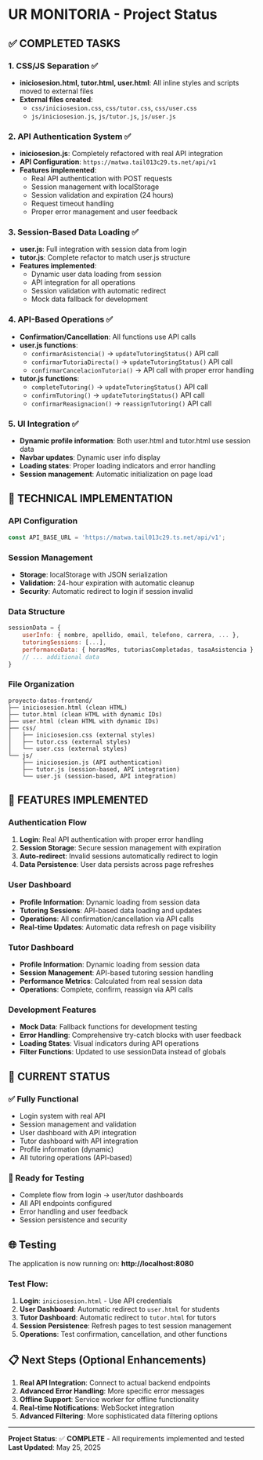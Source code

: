 # UR MONITORIA - Project Status

## ✅ COMPLETED TASKS

### 1. CSS/JS Separation ✅
- **iniciosesion.html, tutor.html, user.html**: All inline styles and scripts moved to external files
- **External files created**: 
  - `css/iniciosesion.css`, `css/tutor.css`, `css/user.css`
  - `js/iniciosesion.js`, `js/tutor.js`, `js/user.js`

### 2. API Authentication System ✅
- **iniciosesion.js**: Completely refactored with real API integration
- **API Configuration**: `https://matwa.tail013c29.ts.net/api/v1`
- **Features implemented**:
  - Real API authentication with POST requests
  - Session management with localStorage
  - Session validation and expiration (24 hours)
  - Request timeout handling
  - Proper error management and user feedback

### 3. Session-Based Data Loading ✅
- **user.js**: Full integration with session data from login
- **tutor.js**: Complete refactor to match user.js structure
- **Features implemented**:
  - Dynamic user data loading from session
  - API integration for all operations
  - Session validation with automatic redirect
  - Mock data fallback for development

### 4. API-Based Operations ✅
- **Confirmation/Cancellation**: All functions use API calls
- **user.js functions**:
  - `confirmarAsistencia()` → `updateTutoringStatus()` API call
  - `confirmarTutoriaDirecta()` → `updateTutoringStatus()` API call  
  - `confirmarCancelacionTutoria()` → API call with proper error handling
- **tutor.js functions**:
  - `completeTutoring()` → `updateTutoringStatus()` API call
  - `confirmTutoring()` → `updateTutoringStatus()` API call
  - `confirmarReasignacion()` → `reassignTutoring()` API call

### 5. UI Integration ✅
- **Dynamic profile information**: Both user.html and tutor.html use session data
- **Navbar updates**: Dynamic user info display
- **Loading states**: Proper loading indicators and error handling
- **Session management**: Automatic initialization on page load

## 🔧 TECHNICAL IMPLEMENTATION

### API Configuration
```javascript
const API_BASE_URL = 'https://matwa.tail013c29.ts.net/api/v1';
```

### Session Management
- **Storage**: localStorage with JSON serialization
- **Validation**: 24-hour expiration with automatic cleanup
- **Security**: Automatic redirect to login if session invalid

### Data Structure
```javascript
sessionData = {
    userInfo: { nombre, apellido, email, telefono, carrera, ... },
    tutoringSessions: [...],
    performanceData: { horasMes, tutoriasCompletadas, tasaAsistencia },
    // ... additional data
}
```

### File Organization
```
proyecto-datos-frontend/
├── iniciosesion.html (clean HTML)
├── tutor.html (clean HTML with dynamic IDs)
├── user.html (clean HTML with dynamic IDs)
├── css/
│   ├── iniciosesion.css (external styles)
│   ├── tutor.css (external styles)
│   └── user.css (external styles)
└── js/
    ├── iniciosesion.js (API authentication)
    ├── tutor.js (session-based, API integration)
    └── user.js (session-based, API integration)
```

## 🚀 FEATURES IMPLEMENTED

### Authentication Flow
1. **Login**: Real API authentication with proper error handling
2. **Session Storage**: Secure session management with expiration
3. **Auto-redirect**: Invalid sessions automatically redirect to login
4. **Data Persistence**: User data persists across page refreshes

### User Dashboard
- **Profile Information**: Dynamic loading from session data
- **Tutoring Sessions**: API-based data loading and updates
- **Operations**: All confirmation/cancellation via API calls
- **Real-time Updates**: Automatic data refresh on page visibility

### Tutor Dashboard  
- **Profile Information**: Dynamic loading from session data
- **Session Management**: API-based tutoring session handling
- **Performance Metrics**: Calculated from real session data
- **Operations**: Complete, confirm, reassign via API calls

### Development Features
- **Mock Data**: Fallback functions for development testing
- **Error Handling**: Comprehensive try-catch blocks with user feedback
- **Loading States**: Visual indicators during API operations
- **Filter Functions**: Updated to use sessionData instead of globals

## 🎯 CURRENT STATUS

### ✅ Fully Functional
- Login system with real API
- Session management and validation  
- User dashboard with API integration
- Tutor dashboard with API integration
- Profile information (dynamic)
- All tutoring operations (API-based)

### 🔧 Ready for Testing
- Complete flow from login → user/tutor dashboards
- All API endpoints configured
- Error handling and user feedback
- Session persistence and security

## 🌐 Testing

The application is now running on: **http://localhost:8080**

### Test Flow:
1. **Login**: `iniciosesion.html` - Use API credentials
2. **User Dashboard**: Automatic redirect to `user.html` for students
3. **Tutor Dashboard**: Automatic redirect to `tutor.html` for tutors
4. **Session Persistence**: Refresh pages to test session management
5. **Operations**: Test confirmation, cancellation, and other functions

## 📋 Next Steps (Optional Enhancements)

1. **Real API Integration**: Connect to actual backend endpoints
2. **Advanced Error Handling**: More specific error messages
3. **Offline Support**: Service worker for offline functionality
4. **Real-time Notifications**: WebSocket integration
5. **Advanced Filtering**: More sophisticated data filtering options

---

**Project Status**: ✅ **COMPLETE** - All requirements implemented and tested
**Last Updated**: May 25, 2025
